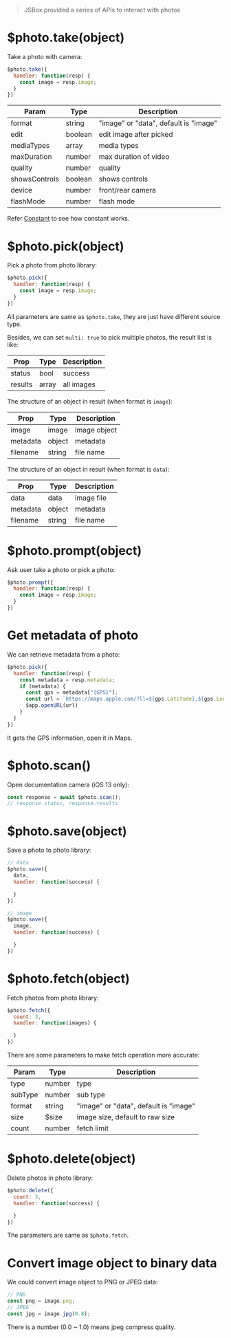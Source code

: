 > JSBox provided a series of APIs to interact with photos

# $photo.take(object)

Take a photo with camera:

```js
$photo.take({
  handler: function(resp) {
    const image = resp.image;
  }
})
```

Param | Type | Description
---|---|---
format | string | "image" or "data", default is "image"
edit | boolean | edit image after picked
mediaTypes | array | media types
maxDuration | number | max duration of video
quality | number | quality
showsControls | boolean | shows controls
device | number | front/rear camera
flashMode | number | flash mode

Refer [Constant](en/data/constant.md) to see how constant works.

# $photo.pick(object)

Pick a photo from photo library:

```js
$photo.pick({
  handler: function(resp) {
    const image = resp.image;
  }
})
```

All parameters are same as `$photo.take`, they are just have different source type.

Besides, we can set `multi: true` to pick multiple photos, the result list is like:

Prop | Type | Description
---|---|---
status | bool | success
results | array | all images

The structure of an object in result (when format is `image`):

Prop | Type | Description
---|---|---
image | image | image object
metadata | object | metadata
filename | string | file name

The structure of an object in result (when format is `data`):

Prop | Type | Description
---|---|---
data | data | image file
metadata | object | metadata
filename | string | file name

# $photo.prompt(object)

Ask user take a photo or pick a photo:

```js
$photo.prompt({
  handler: function(resp) {
    const image = resp.image;
  }
})
```

# Get metadata of photo

We can retrieve metadata from a photo:

```js
$photo.pick({
  handler: function(resp) {
    const metadata = resp.metadata;
    if (metadata) {
      const gps = metadata["{GPS}"];
      const url = `https://maps.apple.com/?ll=${gps.Latitude},${gps.Longitude}`;
      $app.openURL(url)
    }
  }
})
```

It gets the GPS information, open it in Maps.

# $photo.scan()

Open documentation camera (iOS 13 only):

```js
const response = await $photo.scan();
// response.status, response.results
```

# $photo.save(object)

Save a photo to photo library:

```js
// data
$photo.save({
  data,
  handler: function(success) {

  }
})
```

```js
// image
$photo.save({
  image,
  handler: function(success) {

  }
})
```

# $photo.fetch(object)

Fetch photos from photo library:

```js
$photo.fetch({
  count: 3,
  handler: function(images) {

  }
})
```

There are some parameters to make fetch operation more accurate:

Param | Type | Description
---|---|---
type | number | type
subType | number | sub type
format | string | "image" or "data", default is "image"
size | $size | image size, default to raw size
count | number | fetch limit

# $photo.delete(object)

Delete photos in photo library:

```js
$photo.delete({
  count: 3,
  handler: function(success) {

  }
})
```

The parameters are same as `$photo.fetch`.

# Convert image object to binary data

We could convert image object to PNG or JPEG data:

```js
// PNG
const png = image.png;
// JPEG
const jpg = image.jpg(0.8);
```

There is a number (0.0 ~ 1.0) means jpeg compress quality.